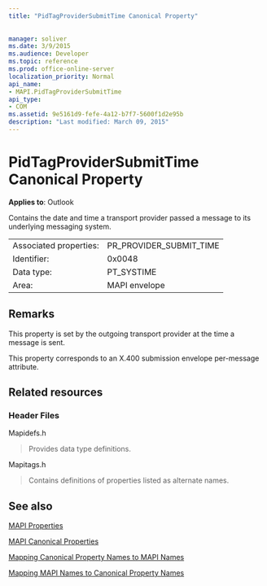 ```yaml
---
title: "PidTagProviderSubmitTime Canonical Property"
 
 
manager: soliver
ms.date: 3/9/2015
ms.audience: Developer
ms.topic: reference
ms.prod: office-online-server
localization_priority: Normal
api_name:
- MAPI.PidTagProviderSubmitTime
api_type:
- COM
ms.assetid: 9e5161d9-fefe-4a12-b7f7-5600f1d2e95b
description: "Last modified: March 09, 2015"
---
```


# PidTagProviderSubmitTime Canonical Property

  
  
**Applies to**: Outlook 
  
Contains the date and time a transport provider passed a message to its underlying messaging system.
  
|||
|:-----|:-----|
|Associated properties:  <br/> |PR_PROVIDER_SUBMIT_TIME  <br/> |
|Identifier:  <br/> |0x0048  <br/> |
|Data type:  <br/> |PT_SYSTIME  <br/> |
|Area:  <br/> |MAPI envelope  <br/> |
   
## Remarks

This property is set by the outgoing transport provider at the time a message is sent.
  
This property corresponds to an X.400 submission envelope per-message attribute. 
  
## Related resources

### Header Files

Mapidefs.h
  
> Provides data type definitions.
    
Mapitags.h
  
> Contains definitions of properties listed as alternate names.
    
## See also



[MAPI Properties](mapi-properties.md)
  
[MAPI Canonical Properties](mapi-canonical-properties.md)
  
[Mapping Canonical Property Names to MAPI Names](mapping-canonical-property-names-to-mapi-names.md)
  
[Mapping MAPI Names to Canonical Property Names](mapping-mapi-names-to-canonical-property-names.md)


